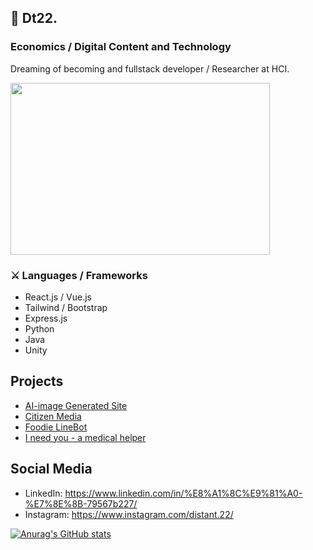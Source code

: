 ## 🦜 Dt22. 
### Economics / Digital Content and Technology
Dreaming of becoming and fullstack developer / Researcher at HCI.

<img src="https://user-images.githubusercontent.com/82443036/236146009-4430d1d6-602e-490d-ad7e-4810c5519971.JPG" width="415" height="275">

### ⚔ Languages / Frameworks
- React.js / Vue.js
- Tailwind / Bootstrap
- Express.js
- Python
- Java
- Unity


## Projects
- [AI-image Generated Site](https://github.com/Distant22/AI-generate-site)
- [Citizen Media](https://github.com/CitizenMedia-TW/citizen-media)
- [Foodie LineBot](https://github.com/Distant22/FoodieLineBot)
- [I need you - a medical helper](https://gitlab.com/nccu_se/7plus1/I_need_you)



## Social Media
- LinkedIn: https://www.linkedin.com/in/%E8%A1%8C%E9%81%A0-%E7%8E%8B-79567b227/
- Instagram: https://www.instagram.com/distant.22/

[![Anurag's GitHub stats](https://github-readme-stats.vercel.app/api?username=distant22)](https://github.com/anuraghazra/github-readme-stats)

<!--
**Distant22/Distant22** is a ✨ _special_ ✨ repository because its `README.md` (this file) appears on your GitHub profile.

Here are some ideas to get you started:

- 🔭 I’m currently working on ...
- 🌱 I’m currently learning ...
- 👯 I’m looking to collaborate on ...
- 🤔 I’m looking for help with ...
- 💬 Ask me about ...
- 📫 How to reach me: ...
- 😄 Pronouns: ...
- ⚡ Fun fact: ...
-->
